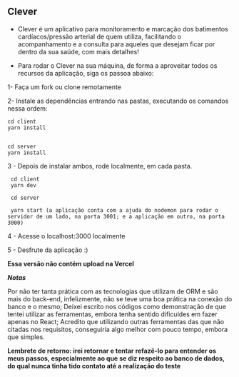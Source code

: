 
## Clever

- Clever é um aplicativo para monitoramento e marcação dos batimentos cardíacos/pressão arterial de quem utiliza, facilitando o acompanhamento e a consulta para aqueles que desejam ficar por dentro da sua saúde, com mais detalhes!

- Para rodar o Clever na sua máquina, de forma a aproveitar todos os recursos da aplicação, siga os passoa abaixo:

1- Faça um fork ou clone remotamente

2- Instale as dependências entrando nas pastas, executando os comandos nessa ordem:
```
cd client
yarn install


cd server
yarn install
```

3 - Depois de instalar ambos, rode localmente, em cada pasta.
```
 cd client
 yarn dev
 
 cd server
 
 yarn start (a aplicação conta com a ajuda do nodemon para rodar o servidor de um lado, na porta 3001; e a aplicação em outro, na porta 3000)
```

4 - Acesse o localhost:3000 localmente

5 - Desfrute da aplicação :)

**Essa versão não contém upload na Vercel**

***Notas***

Por não ter tanta prática com as tecnologias que utilizam de ORM e são mais do back-end, infelizmente, não se teve uma boa prática na conexão do banco e o mesmo; 
Deixei escrito nos códigos como demonstração de que tentei utilizar as ferramentas, embora tenha sentido dificuldes em fazer apenas no React;
Acredito que utilizando outras ferramentas das que não citadas nos requisitos, conseguiria algo melhor com pouco tempo, embora que simples.

****Lembrete de retorno: irei retornar e tentar refazê-lo para entender os meus passos, especialmente ao que se diz respeito ao banco de dados, do qual nunca tinha tido contato até a realização do teste****
